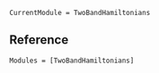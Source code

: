```@meta
CurrentModule = TwoBandHamiltonians
```

## Reference
```@autodocs
Modules = [TwoBandHamiltonians]
```
